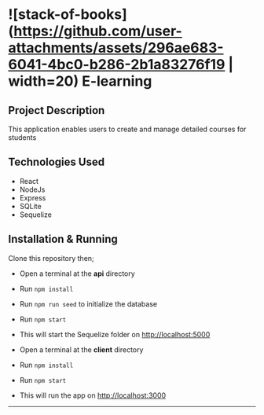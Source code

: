 # ![stack-of-books](https://github.com/user-attachments/assets/296ae683-6041-4bc0-b286-2b1a83276f19 | width=20) E-learning


## Project Description

This application enables users to create and manage detailed courses for students

## Technologies Used

* React
* NodeJs
* Express
* SQLite
* Sequelize

## Installation & Running

Clone this repository then;

- Open a terminal at the **api** directory
- Run `npm install`
- Run `npm run seed` to initialize the database
- Run `npm start`
- This will start the Sequelize folder on [http://localhost:5000](http://localhost:5000)


- Open a terminal at the **client** directory
- Run `npm install`
- Run `npm start`
- This will run the app on [http://localhost:3000](http://localhost:3000)

---
